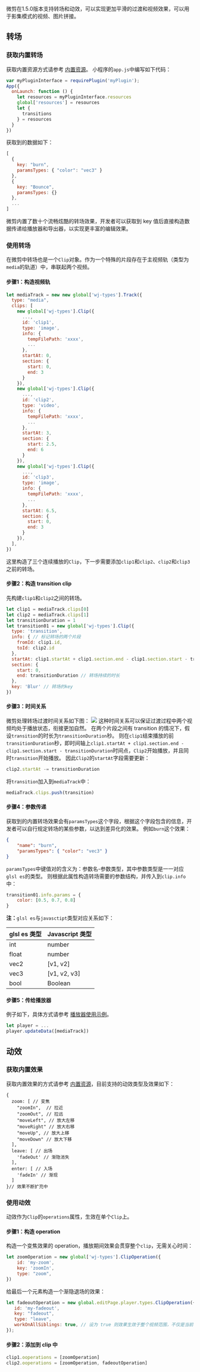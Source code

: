 微剪在1.5.0版本支持转场和动效，可以实现更加平滑的过渡和视频效果，可以用于影集模式的视频、图片拼接。
## 转场
### 获取内置转场
获取内置资源方式请参考 [内置资源](https://cloud.tencent.com/document/product/1156/49439)。
小程序的`app.js`中编写如下代码：
```javascript
var myPluginInterface = requirePlugin('myPlugin');
App({
  onLaunch: function () {
    let resources = myPluginInterface.resources
    global['resources'] = resources
    let {
      transitions
    } = resources
  }
})
```
获取到的数据如下：
```javascript
[
  {
    key: "burn",
    paramsTypes: { "color": "vec3" }
  },
  {
    key: "Bounce",
    paramsTypes: {}
  },
  ...
]
```
微剪内置了数十个流畅炫酷的转场效果，开发者可以获取到 key 值后直接构造数据传递给播放器和导出器，以实现更丰富的编辑效果。

### 使用转场
在微剪中转场也是一个`Clip`对象。作为一个特殊的片段存在于主视频轨（类型为`media`的轨道）中，串联起两个视频。
#### 步骤1：构造视频轨
```javascript
let mediaTrack = new new global['wj-types'].Track({
  type: "media",
  clips: [
    new global['wj-types'].Clip({
      ...,
      id: 'clip1',
      type: 'image',
      info: {
        tempFilePath: 'xxxx',
        ...
      },
      startAt: 0,
      section: {
        start: 0,
        end: 3
      }
    }),
    new global['wj-types'].Clip({
      ...,
      id: 'clip2',
      type: 'video',
      info: {
        tempFilePath: 'xxxx',
        ...
      },
      startAt: 3,
      section: {
        start: 2.5,
        end: 6
      }
    }),
    new global['wj-types'].Clip({
      ...,
      id: 'clip3',
      type: 'image',
      info: {
        tempFilePath: 'xxxx',
        ...
      },
      startAt: 6.5,
      section: {
        start: 0,
        end: 3
      }
    }),
  ],
})
```
这里构造了三个连续播放的`Clip`，下一步需要添加`clip1`和`clip2`、`clip2`和`clip3`之前的转场。
#### 步骤2：构造 transition clip
先构建`clip1`和`clip2`之间的转场。
```javascript
let clip1 = mediaTrack.clips[0]
let clip2 = mediaTrack.clips[1]
let transitionDuration = 1
let transition01 = new global['wj-types'].Clip({
  type: 'transition',
  info: { // 标记转场的两个片段
    fromId: clip1.id,
    toId: clip2.id
  },
  startAt: clip1.startAt + clip1.section.end - clip1.section.start - transitionDuration,
  section: {
    start: 0,
    end: transitionDuration // 转场持续的时长
  },
  key: 'Blur' // 转场的key
})
```
#### 步骤3：时间关系
微剪处理转场过渡时间关系如下图：
![](https://imgcache.qq.com/operation/dianshi/other/transition1.9227739c4a8e586d7ece94571b95baf469461dbf.png)
这种时间关系可以保证过渡过程中两个视频均处于播放状态，衔接更加自然。
在两个片段之间有 transition 的情况下，假设`transition`的时长为`transitionDuration`秒。
则在`clip1`结束播放的前`transitionDuration`秒，即时间轴上`clip1.startAt + clip1.section.end - clip1.section.start - transitionDuration`时间点，`Clip2`开始播放，并且同时`transition`开始播放。
因此`Clip2`的`startAt`字段需要更新：
```javascript
clip2.startAt -= transitionDuration
```
将`transition`加入到`mediaTrack`中：
```javascript
mediaTrack.clips.push(transition)
```
#### 步骤4：参数传递
获取到的内置转场效果会有`paramsTypes`这个字段，根据这个字段包含的信息，开发者可以自行规定转场的某些参数，以达到差异化的效果。
例如`burn`这个效果：
```json
{
	"name": "burn",
	"paramsTypes": { "color": "vec3" }
}
```
`paramsTypes`中键值对的含义为：参数名-参数类型，其中参数类型是一一对应`glsl es`的类型。
则根据此属性构造转场需要的参数结构，并传入到`clip.info`中：
```javascript
transition01.info.params = {
	color: [0.5, 0.7, 0.8]
}
```
**注：**`glsl es`与`javasctipt`类型对应关系如下：

| glsl es 类型 | Javascript 类型 |
| ----------- | -------------- |
| int         | number         |
| float       | number         |
| vec2        | [v1, v2]       |
| vec3        | [v1, v2, v3]   |
| bool        | Boolean        |

#### 步骤5：传给播放器
例子如下，具体方式请参考 [播放器使用示例](https://cloud.tencent.com/document/product/1156/48617#.E6.92.AD.E6.94.BE.E5.99.A8.E4.BD.BF.E7.94.A8.E7.A4.BA.E4.BE.8B)。
```javascript
let player = ...
player.updateData([mediaTrack])
```

## 动效
### 获取内置效果
获取内置效果的方式请参考 [内置资源](https://cloud.tencent.com/document/product/1156/49439)，目前支持的动效类型及效果如下：
```
{
  zoom: [ // 变焦
    "zoomIn",  // 拉近
    "zoomOut", // 拉远
    "moveLeft", // 放大左移
    "moveRight" // 放大右移
    "moveUp", // 放大上移
    "moveDown" // 放大下移
  ],
  leave: [ // 出场
    'fadeOut' // 渐隐消失
  ],
  enter: [ // 入场
  	'fadeIn' // 渐现
  ]
}// 效果不断扩充中
```
### 使用动效
动效作为`Clip`的`operations`属性，生效在单个`Clip`上。
#### 步骤1：构造 operation
构造一个变焦效果的 operation，播放期间效果会贯穿整个`clip`，无需关心时间：
```javascript
let zoomOperation = new global['wj-types'].ClipOperation({
	id: 'my-zoom',
	key: 'zoomIn',
	type: "zoom",
})
```
给最后一个元素构造一个渐隐退场的效果：
```javascript
let fadeoutOperation = new global.editPage.player.types.ClipOperation({
   id: 'my-fadeout',
   key: "fadeout",
   type: "leave",
   workOnAllSiblings: true, // 设为 true 则效果生效于整个视频范围，不仅是当前 Clip
});
```
#### 步骤2：添加到 clip 中
```javascript
clip1.ooperations = [zoomOperation]
clip2.ooperations = [zoomOperation, fadeoutOperation]
```

